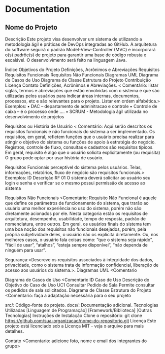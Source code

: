 # Documentation

## Nome do Projeto

Descrição
Este projeto visa desenvolver um sistema de utilizando a metodologia ágil e práticas de DevOps integradas ao GitHub. A arquitetura do software seguirá o padrão Model-View-Controller (MVC) e incorporará o(s) padrõe(s) de projeto para garantir uma base de código robusta e escalável. O desenvolvimento será feito na linguagem Java.

Índice
Objetivos do Projeto
Definições, Acrônimos e Abreviações
Requisitos
Requisitos Funcionais
Requisitos Não Funcionais
Diagramas UML
Diagrama de Casos de Uso
Diagrama de Classe
Estrutura do Projeto
Contribuição
Licença
Contato
Definições, Acrônimos e Abreviações.
< Comentário: listar siglas, termos e abreviações que estão envolvidas com o sistema e que são utilizadas pelos usuários para indicar áreas internas, documentos, processos, etc e são relevantes para o projeto. Listar em ordem alfabética.> Exemplos: ▪ DAC – departamento de adminitracao e controle ▪ Controle de caixa – é o processo onde .... ▪ SCRUM - Metodologia ágil utilizada no desenvolvimento de projetos

Requisitos ou História de Usuário
< Comentário: Aqui serão descritos os requisitos funcionais e não funcionais do sistema a ser implementado. Os requisitos, em geral, refletem funções que o usuário precisa realizar para atingir o objetivo do sistema ou funções de apoio à estratégia do negócio. Registros, controle de fluxo, consultas e cadastros são requisitos típicos. Em geral, requisito é algo que o usuário solicita explicitamente (ou requisita) O grupo pode optar por usar história de usuário.

Requisitos Funcionais
perceptível do sistema pelos usuários. Telas, informações, relatórios, fluxo de negócio são requisitos funcionais.> Exemplos: ID Descrição RF 01 O sistema deverá solicitar ao usuário seu login e senha e verificar se o mesmo possui permissão de acesso ao sistema

Requisitos Não Funcionais
<Comentário: Requisito Não Funcional é aquele que define os parâmetros de funcionamento do sistema, que trarão ao usuário uma melhor experiência no uso do sistema, porém não são diretamente acionados por ele. Nesta categoria estão os requisitos de arquitetura, desempenho, usabilidade, tempo de resposta, padrão de nomenclatura, entre outros. Em geral, os usuários finais do sistema tem uma boa noção dos requisitos não funcionais desejados, porém, pela própria subjetividade deles, o usuário não os explicita diretamente. Ou, nos melhores casos, o usuário fala coisas como: “que o sistema seja rápido”, “fácil de usar”, “atalhos”, “esteja sempre disponível”, “não dependa de ninguém para usar”.

Segurança:<Descreve os requisitos associados à integridade dos dados, privacidade, como o sistema trata de informação confidencial, liberação de acesso aos usuários do sistema.>.
Diagramas UML
<Comentario

Diagrama de Casos de Uso
<Comentario 
ID Caso de Uso               Descrição do Objetivo do Caso de Uso
UC1 Consultar Pedido de Sala Permite consultar os pedidos de sala solicitados.
Diagrama de Classe
Estrutura do Projeto
<Comentario: faça a adaptação necessária para o seu projeto

src/: Código-fonte do projeto.
docs/: Documentação adicional.
Tecnologias Utilizadas
[Linguagem de Programação]
[Framework/Biblioteca]
[Outras Tecnologias]
Instruções de Instalação
Clone o repositório:
git clone https://github.com/sua-organizacao/nome-do-repositorio.git
Licença
Este projeto está licenciado sob a Licença MIT - veja o arquivo para mais detalhes.

Contato
<Comentario: adicione foto, nome e email dos integrantes do grupo>

